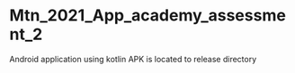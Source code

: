 # Mtn_2021_App_academy_assessment_2
Android application using kotlin 
APK is located to release directory
